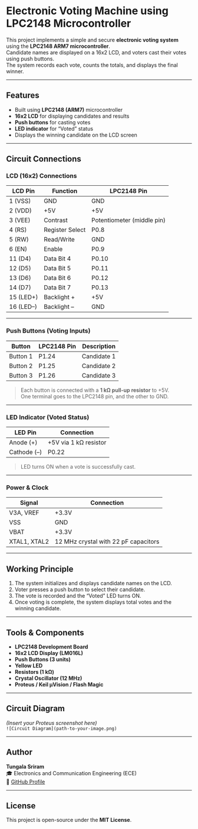 # Electronic Voting Machine using LPC2148 Microcontroller

This project implements a simple and secure **electronic voting system** using the **LPC2148 ARM7 microcontroller**.  
Candidate names are displayed on a 16x2 LCD, and voters cast their votes using push buttons.  
The system records each vote, counts the totals, and displays the final winner.

---

##  Features
- Built using **LPC2148 (ARM7)** microcontroller  
- **16x2 LCD** for displaying candidates and results  
- **Push buttons** for casting votes  
- **LED indicator** for “Voted” status  
- Displays the winning candidate on the LCD screen  

---

##  Circuit Connections

###  LCD (16x2) Connections
| LCD Pin | Function | LPC2148 Pin |
|----------|-----------|-------------|
| 1 (VSS) | GND | GND |
| 2 (VDD) | +5V | +5V |
| 3 (VEE) | Contrast | Potentiometer (middle pin) |
| 4 (RS) | Register Select | P0.8 |
| 5 (RW) | Read/Write | GND |
| 6 (EN) | Enable | P0.9 |
| 11 (D4) | Data Bit 4 | P0.10 |
| 12 (D5) | Data Bit 5 | P0.11 |
| 13 (D6) | Data Bit 6 | P0.12 |
| 14 (D7) | Data Bit 7 | P0.13 |
| 15 (LED+) | Backlight + | +5V |
| 16 (LED–) | Backlight – | GND |

---

###  Push Buttons (Voting Inputs)
| Button | LPC2148 Pin | Description |
|---------|--------------|-------------|
| Button 1 | P1.24 | Candidate 1 |
| Button 2 | P1.25 | Candidate 2 |
| Button 3 | P1.26 | Candidate 3 |

> Each button is connected with a **1 kΩ pull-up resistor** to +5V.  
> One terminal goes to the LPC2148 pin, and the other to GND.

---

###  LED Indicator (Voted Status)
| LED Pin | Connection |
|----------|-------------|
| Anode (+) | +5V via 1 kΩ resistor |
| Cathode (–) | P0.22 |

> LED turns ON when a vote is successfully cast.

---

###  Power & Clock
| Signal | Connection |
|---------|-------------|
| V3A, VREF | +3.3V |
| VSS | GND |
| VBAT | +3.3V |
| XTAL1, XTAL2 | 12 MHz crystal with 22 pF capacitors |

---

##  Working Principle
1. The system initializes and displays candidate names on the LCD.  
2. Voter presses a push button to select their candidate.  
3. The vote is recorded and the “Voted” LED turns ON.  
4. Once voting is complete, the system displays total votes and the winning candidate.

---

##  Tools & Components
- **LPC2148 Development Board**  
- **16x2 LCD Display (LM016L)**  
- **Push Buttons (3 units)**  
- **Yellow LED**  
- **Resistors (1 kΩ)**  
- **Crystal Oscillator (12 MHz)**  
- **Proteus / Keil µVision / Flash Magic**

---

##  Circuit Diagram
*(Insert your Proteus screenshot here)*  
`![Circuit Diagram](path-to-your-image.png)`

---

##  Author
**Tungala Sriram**  
🎓 Electronics and Communication Engineering (ECE)  
🔗 [GitHub Profile](https://github.com/yourusername)

---

## License
This project is open-source under the **MIT License**.
